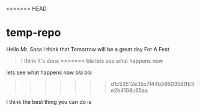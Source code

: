 <<<<<<< HEAD

# temp-repo

Hello Mr. Sasa I think that Tomorrow will be a great day For A Fest


> I think it's done
=======
bla
lets see what happens now

lets see what happens now
bla bla
>>>>>>> d1c53512e35c7f44b59503561fb3e2b4108c65aa

I think the best thing you can do is

<script>
 $GET My Function Beer(){
 $Beer = 12('beers' + 'Heineken_Light').show();
}
</script>
